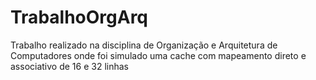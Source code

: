 # TrabalhoOrgArq
Trabalho realizado na disciplina de Organização e Arquitetura de Computadores onde foi simulado uma cache com mapeamento direto e associativo de 16 e 32 linhas
